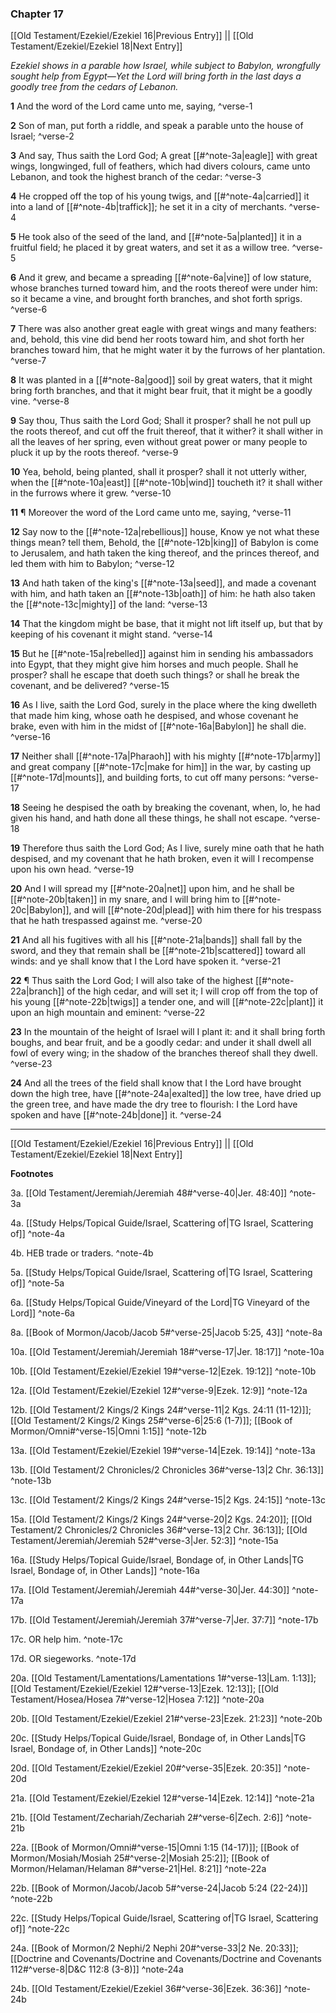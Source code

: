 ### Chapter 17

[[Old Testament/Ezekiel/Ezekiel 16|Previous Entry]]  ||  [[Old Testament/Ezekiel/Ezekiel 18|Next Entry]]

*Ezekiel shows in a parable how Israel, while subject to Babylon, wrongfully sought help from Egypt—Yet the Lord will bring forth in the last days a goodly tree from the cedars of Lebanon.*

**1**  And the word of the Lord came unto me, saying, ^verse-1

**2**  Son of man, put forth a riddle, and speak a parable unto the house of Israel; ^verse-2

**3**  And say, Thus saith the Lord God; A great [[#^note-3a|eagle]] with great wings, longwinged, full of feathers, which had divers colours, came unto Lebanon, and took the highest branch of the cedar: ^verse-3

**4**  He cropped off the top of his young twigs, and [[#^note-4a|carried]] it into a land of [[#^note-4b|traffick]]; he set it in a city of merchants. ^verse-4

**5**  He took also of the seed of the land, and [[#^note-5a|planted]] it in a fruitful field; he placed it by great waters, and set it as a willow tree. ^verse-5

**6**  And it grew, and became a spreading [[#^note-6a|vine]] of low stature, whose branches turned toward him, and the roots thereof were under him: so it became a vine, and brought forth branches, and shot forth sprigs. ^verse-6

**7**  There was also another great eagle with great wings and many feathers: and, behold, this vine did bend her roots toward him, and shot forth her branches toward him, that he might water it by the furrows of her plantation. ^verse-7

**8**  It was planted in a [[#^note-8a|good]] soil by great waters, that it might bring forth branches, and that it might bear fruit, that it might be a goodly vine. ^verse-8

**9**  Say thou, Thus saith the Lord God; Shall it prosper? shall he not pull up the roots thereof, and cut off the fruit thereof, that it wither? it shall wither in all the leaves of her spring, even without great power or many people to pluck it up by the roots thereof. ^verse-9

**10**  Yea, behold, being planted, shall it prosper? shall it not utterly wither, when the [[#^note-10a|east]] [[#^note-10b|wind]] toucheth it? it shall wither in the furrows where it grew. ^verse-10

**11**  ¶ Moreover the word of the Lord came unto me, saying, ^verse-11

**12**  Say now to the [[#^note-12a|rebellious]] house, Know ye not what these things mean? tell them, Behold, the [[#^note-12b|king]] of Babylon is come to Jerusalem, and hath taken the king thereof, and the princes thereof, and led them with him to Babylon; ^verse-12

**13**  And hath taken of the king's [[#^note-13a|seed]], and made a covenant with him, and hath taken an [[#^note-13b|oath]] of him: he hath also taken the [[#^note-13c|mighty]] of the land: ^verse-13

**14**  That the kingdom might be base, that it might not lift itself up, but that by keeping of his covenant it might stand. ^verse-14

**15**  But he [[#^note-15a|rebelled]] against him in sending his ambassadors into Egypt, that they might give him horses and much people. Shall he prosper? shall he escape that doeth such things? or shall he break the covenant, and be delivered? ^verse-15

**16**  As I live, saith the Lord God, surely in the place where the king dwelleth that made him king, whose oath he despised, and whose covenant he brake, even with him in the midst of [[#^note-16a|Babylon]] he shall die. ^verse-16

**17**  Neither shall [[#^note-17a|Pharaoh]] with his mighty [[#^note-17b|army]] and great company [[#^note-17c|make for him]] in the war, by casting up [[#^note-17d|mounts]], and building forts, to cut off many persons: ^verse-17

**18**  Seeing he despised the oath by breaking the covenant, when, lo, he had given his hand, and hath done all these things, he shall not escape. ^verse-18

**19**  Therefore thus saith the Lord God; As I live, surely mine oath that he hath despised, and my covenant that he hath broken, even it will I recompense upon his own head. ^verse-19

**20**  And I will spread my [[#^note-20a|net]] upon him, and he shall be [[#^note-20b|taken]] in my snare, and I will bring him to [[#^note-20c|Babylon]], and will [[#^note-20d|plead]] with him there for his trespass that he hath trespassed against me. ^verse-20

**21**  And all his fugitives with all his [[#^note-21a|bands]] shall fall by the sword, and they that remain shall be [[#^note-21b|scattered]] toward all winds: and ye shall know that I the Lord have spoken it. ^verse-21

**22**  ¶ Thus saith the Lord God; I will also take of the highest [[#^note-22a|branch]] of the high cedar, and will set it; I will crop off from the top of his young [[#^note-22b|twigs]] a tender one, and will [[#^note-22c|plant]] it upon an high mountain and eminent: ^verse-22

**23**  In the mountain of the height of Israel will I plant it: and it shall bring forth boughs, and bear fruit, and be a goodly cedar: and under it shall dwell all fowl of every wing; in the shadow of the branches thereof shall they dwell. ^verse-23

**24**  And all the trees of the field shall know that I the Lord have brought down the high tree, have [[#^note-24a|exalted]] the low tree, have dried up the green tree, and have made the dry tree to flourish: I the Lord have spoken and have [[#^note-24b|done]] it. ^verse-24


---
[[Old Testament/Ezekiel/Ezekiel 16|Previous Entry]]  ||  [[Old Testament/Ezekiel/Ezekiel 18|Next Entry]]


**Footnotes**


3a. [[Old Testament/Jeremiah/Jeremiah 48#^verse-40|Jer. 48:40]] ^note-3a

4a. [[Study Helps/Topical Guide/Israel, Scattering of|TG Israel, Scattering of]] ^note-4a

4b. HEB trade or traders. ^note-4b

5a. [[Study Helps/Topical Guide/Israel, Scattering of|TG Israel, Scattering of]] ^note-5a

6a. [[Study Helps/Topical Guide/Vineyard of the Lord|TG Vineyard of the Lord]] ^note-6a

8a. [[Book of Mormon/Jacob/Jacob 5#^verse-25|Jacob 5:25, 43]] ^note-8a

10a. [[Old Testament/Jeremiah/Jeremiah 18#^verse-17|Jer. 18:17]] ^note-10a

10b. [[Old Testament/Ezekiel/Ezekiel 19#^verse-12|Ezek. 19:12]] ^note-10b

12a. [[Old Testament/Ezekiel/Ezekiel 12#^verse-9|Ezek. 12:9]] ^note-12a

12b. [[Old Testament/2 Kings/2 Kings 24#^verse-11|2 Kgs. 24:11 (11-12)]]; [[Old Testament/2 Kings/2 Kings 25#^verse-6|25:6 (1-7)]]; [[Book of Mormon/Omni#^verse-15|Omni 1:15]] ^note-12b

13a. [[Old Testament/Ezekiel/Ezekiel 19#^verse-14|Ezek. 19:14]] ^note-13a

13b. [[Old Testament/2 Chronicles/2 Chronicles 36#^verse-13|2 Chr. 36:13]] ^note-13b

13c. [[Old Testament/2 Kings/2 Kings 24#^verse-15|2 Kgs. 24:15]] ^note-13c

15a. [[Old Testament/2 Kings/2 Kings 24#^verse-20|2 Kgs. 24:20]]; [[Old Testament/2 Chronicles/2 Chronicles 36#^verse-13|2 Chr. 36:13]]; [[Old Testament/Jeremiah/Jeremiah 52#^verse-3|Jer. 52:3]] ^note-15a

16a. [[Study Helps/Topical Guide/Israel, Bondage of, in Other Lands|TG Israel, Bondage of, in Other Lands]] ^note-16a

17a. [[Old Testament/Jeremiah/Jeremiah 44#^verse-30|Jer. 44:30]] ^note-17a

17b. [[Old Testament/Jeremiah/Jeremiah 37#^verse-7|Jer. 37:7]] ^note-17b

17c. OR help him. ^note-17c

17d. OR siegeworks. ^note-17d

20a. [[Old Testament/Lamentations/Lamentations 1#^verse-13|Lam. 1:13]]; [[Old Testament/Ezekiel/Ezekiel 12#^verse-13|Ezek. 12:13]]; [[Old Testament/Hosea/Hosea 7#^verse-12|Hosea 7:12]] ^note-20a

20b. [[Old Testament/Ezekiel/Ezekiel 21#^verse-23|Ezek. 21:23]] ^note-20b

20c. [[Study Helps/Topical Guide/Israel, Bondage of, in Other Lands|TG Israel, Bondage of, in Other Lands]] ^note-20c

20d. [[Old Testament/Ezekiel/Ezekiel 20#^verse-35|Ezek. 20:35]] ^note-20d

21a. [[Old Testament/Ezekiel/Ezekiel 12#^verse-14|Ezek. 12:14]] ^note-21a

21b. [[Old Testament/Zechariah/Zechariah 2#^verse-6|Zech. 2:6]] ^note-21b

22a. [[Book of Mormon/Omni#^verse-15|Omni 1:15 (14-17)]]; [[Book of Mormon/Mosiah/Mosiah 25#^verse-2|Mosiah 25:2]]; [[Book of Mormon/Helaman/Helaman 8#^verse-21|Hel. 8:21]] ^note-22a

22b. [[Book of Mormon/Jacob/Jacob 5#^verse-24|Jacob 5:24 (22-24)]] ^note-22b

22c. [[Study Helps/Topical Guide/Israel, Scattering of|TG Israel, Scattering of]] ^note-22c

24a. [[Book of Mormon/2 Nephi/2 Nephi 20#^verse-33|2 Ne. 20:33]]; [[Doctrine and Covenants/Doctrine and Covenants/Doctrine and Covenants 112#^verse-8|D&C 112:8 (3-8)]] ^note-24a

24b. [[Old Testament/Ezekiel/Ezekiel 36#^verse-36|Ezek. 36:36]] ^note-24b
